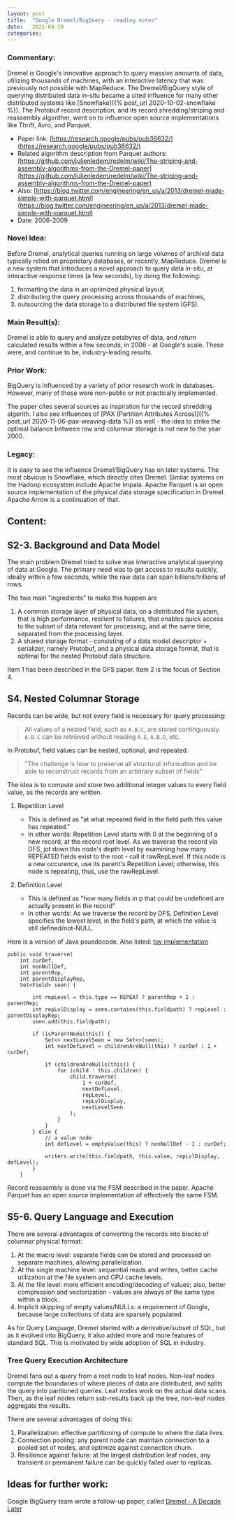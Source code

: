 ```yaml
---
layout: post
title:  "Google Dremel/BigQuery - reading notes"
date:   2021-04-29
categories:
---
```


### Commentary:
Dremel is Google's innovative approach to query massive amounts of data, utilizing thousands of machines, with an interactive latency that was previously not possible with MapReduce. The Dremel/BigQuery style of querying distributed data in-situ became a cited influence for many other distributed systems like [Snowflake]({% post_url 2020-10-02-snowflake %}). The Protobuf record description, and its record shredding/striping and reassembly algorithm, went on to influence open source implementations like Thrift, Avro, and Parquet.

- Paper link: [https://research.google/pubs/pub36632/](https://research.google/pubs/pub36632/)
- Related algorithm description from Parquet authors: [https://github.com/julienledem/redelm/wiki/The-striping-and-assembly-algorithms-from-the-Dremel-paper](https://github.com/julienledem/redelm/wiki/The-striping-and-assembly-algorithms-from-the-Dremel-paper)
- Also: [https://blog.twitter.com/engineering/en_us/a/2013/dremel-made-simple-with-parquet.html](https://blog.twitter.com/engineering/en_us/a/2013/dremel-made-simple-with-parquet.html)
- Date: 2006-2009

### Novel Idea:
Before Dremel, analytical queries running on large volumes of archival data typically relied on proprietary databases, or recently, MapReduce. Dremel is a new system that introduces a novel approach to query data in-situ, at interactive response times (a few seconds), by doing the following:

1. formatting the data in an optimized physical layout,
2. distributing the query processing across thousands of machines,
3. outsourcing the data storage to a distributed file system (GFS).

### Main Result(s):
Dremel is able to query and analyze petabytes of data, and return calculated results within a few seconds, in 2006 - at Google's scale. These were, and continue to be, industry-leading results.

### Prior Work:
BigQuery is influenced by a variety of prior research work in databases. However, many of those were non-public or not practically implemented.

The paper cites several sources as inspiration for the record shredding algorith. I also see influences of [PAX (Partition Attributes Across)]({% post_url 2020-11-06-pax-weaving-data %}) as well - the idea to strike the optimal balance between row and columnar storage is not new to the year 2000.


### Legacy:
It is easy to see the influence Dremel/BigQuery has on later systems. The most obvious is Snowflake, which directly cites Dremel. Similar systems on the Hadoop ecosystem include Apache Impala. Apache Parquet is an open source implementation of the physical data storage specification in Dremel. Apache Arrow is a continuation of that.

## Content:

## S2-3. Background and Data Model
The main problem Dremel tried to solve was interactive analytical querying of data at Google. The primary need was to get access to results quickly, ideally within a few seconds, while the raw data can span billions/trillions of rows.

The two main "ingredients" to make this happen are

1. A common storage layer of physical data, on a distributed file system, that is high performance, resilient to failures, that enables quick access to the subset of data relevant for processing, and at the same time, separated from the processing layer.
2. A shared storage format - consisting of a data model descriptor + serializer, namely Protobuf, and a physical data storage format, that is optimal for the nested Protobuf data structure.

Item 1 has been described in the GFS paper. Item 2 is the focus of Section 4.

## S4. Nested Columnar Storage

Records can be wide, but not every field is necessary for query processing:

> All values of a nested field, such as `A.B.C`, are stored continguously. `A.B.C` can be retrieved without reading `A.E`, `A.B.D`, etc.

In Protobuf, field values can be nested, optional, and repeated.

> "The challenge is how to preserve all structural information and be able to reconstruct records from an arbitrary subset of fields"

The idea is to compute and store two additional integer values to every field value, as the records are written.

1. Repetition Level

    - This is defined as "at what repeated field in the field path this value has repeated."
    - In other words: Repetition Level starts with 0 at the beginning of a new record, at the record root level. As we traverse the record via DFS, jot down this node's depth level by examining how many REPEATED fields exist to the root - call it rawRepLevel. If this node is a new occurence, use its parent's Repetition Level; otherwise, this node is repeating, thus, use the rawRepLevel.


2. Definition Level

    - This is defined as "how many fields in p that could be undefined are actually present in the record"
    - In other words: As we traverse the record by DFS, Definition Level specifies the lowest level, in the field's path, at which the value is still defined/not-NULL.

Here is a version of Java psuedocode. Also listed: [toy implementation](https://github.com/warrenqi/lucene-lyrics-www/blob/master/src/main/java/com/distraction/dremel/RecordStripe.java)

```
public void traverse(
    int curDef,
    int nonNullDef,
    int parentRep,
    int parentDisplayRep,
    Set<Field> seen) {

        int repLevel = this.type == REPEAT ? parentRep + 1 : parentRep;
        int repLvlDisplay = seen.contains(this.fieldpath) ? repLevel : parentDisplayRep;
        seen.add(this.fieldpath);

        if (isParentNode(this)) {
            Set<> nextLevelSeen = new Set<>(seen);
            int nextDefLevel = childrenAreNull(this) ? curDef : 1 + curDef;

            if (childrenAreNulls(this)) {
                for (child : this.children) {
                    child.traverse(
                        1 + curDef,
                        nextDefLevel,
                        repLevel,
                        repLvlDisplay,
                        nextLevelSeen
                    );
                }
            }
        } else {
            // a value node
            int defLevel = emptyValue(this) ? nonNullDef - 1 : curDef;

            writers.write(this.fieldpath, this.value, repLvlDisplay, defLevel);
        }
    }

```

Record reassembly is done via the FSM described in the paper. Apache Parquet has an open source implementation of effectively the same FSM.

## S5-6. Query Language and Execution
There are several advantages of converting the records into blocks of columnar physical format:

1. At the macro level: separate fields can be stored and processed on separate machines, allowing parallelization.
2. At the single machine level: sequential reads and writes, better cache utilization at the file system and CPU cache levels.
3. At the file level: more efficient encoding/decoding of values; also, better compression and vectorization - values are always of the same type within a block.
4. Implicit skipping of empty values/NULLs: a requirement of Google, because large collections of data are sparsely populated.

As for Query Language, Dremel started with a derivative/subset of SQL, but as it evolved into BigQuery, it also added more and more features of standard SQL. This is motivated by wide adoption of SQL in industry.

### Tree Query Execution Architecture

Dremel fans out a query from a root node to leaf nodes. Non-leaf nodes compute the boundaries of where pieces of data are distributed, and splits the query into paritioned queries. Leaf nodes work on the actual data scans. Then, as the leaf nodes return sub-results back up the tree, non-leaf nodes aggregate the results.

There are several advantages of doing this:

1. Parallelization: effective partitioning of compute to where the data lives.
2. Connection pooling: any parent node can maintain connection to a pooled set of nodes, and optimize against connection churn.
3. Resilience against failure: at the largest distribution leaf nodes, any transient or permanent failure can be quickly failed over to replicas.


## Ideas for further work:
Google BigQuery team wrote a follow-up paper, called [Dremel - A Decade Later](https://research.google/pubs/pub49489/)

